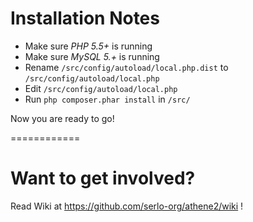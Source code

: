 # Installation Notes
* Make sure *PHP 5.5+* is running
* Make sure *MySQL 5.+* is running
* Rename `/src/config/autoload/local.php.dist` to `/src/config/autoload/local.php`
* Edit `/src/config/autoload/local.php`
* Run `php composer.phar install` in `/src/`

Now you are ready to go!

============

# Want to get involved?
Read Wiki at https://github.com/serlo-org/athene2/wiki !
